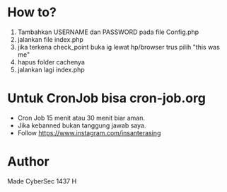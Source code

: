 # How to?
1. Tambahkan  USERNAME dan PASSWORD pada file Config.php
2. jalankan file index.php
3. jika terkena check_point buka ig lewat hp/browser trus pilih "this was me"
4. hapus folder cachenya 
5. jalankan lagi index.php

# Untuk CronJob bisa cron-job.org
* Cron Job 15 menit atau 30 menit biar aman.
* Jika kebanned bukan tanggung jawab saya.
* Follow https://www.instagram.com/insanterasing

# Author
Made CyberSec 1437 H
